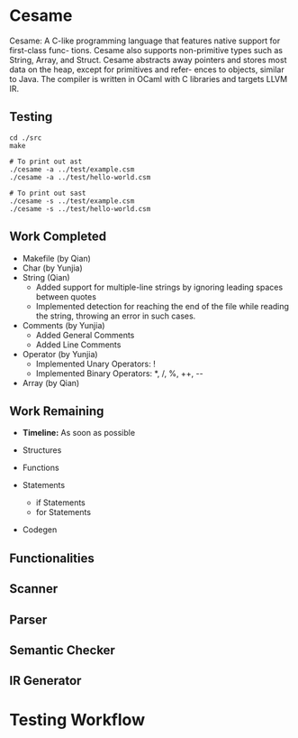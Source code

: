 # Cesame
Cesame: A C-like programming language that features native support for first-class func- tions. Cesame also supports non-primitive types such as String, Array, and Struct. Cesame abstracts away pointers and stores most data on the heap, except for primitives and refer- ences to objects, similar to Java. The compiler is written in OCaml with C libraries and targets LLVM IR.

## Testing
```
cd ./src
make

# To print out ast
./cesame -a ../test/example.csm
./cesame -a ../test/hello-world.csm

# To print out sast
./cesame -s ../test/example.csm
./cesame -s ../test/hello-world.csm
```

## Work Completed
- Makefile (by Qian)
- Char (by Yunjia)
- String (Qian)
    - Added support for multiple-line strings by ignoring leading spaces between quotes
    - Implemented detection for reaching the end of the file while reading the string, throwing an error in such cases.
- Comments (by Yunjia)
    - Added General Comments
    - Added Line Comments
- Operator (by Yunjia)
    - Implemented Unary Operators: !
    - Implemented Binary Operators: *, /, %, ++, --
- Array (by Qian)

## Work Remaining
- **Timeline:** As soon as possible

- Structures
- Functions
- Statements
    - if Statements
    - for Statements
- Codegen

## Functionalities

## Scanner

## Parser

## Semantic Checker

## IR Generator

# Testing Workflow